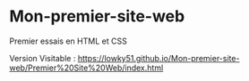 # Mon-premier-site-web
Premier essais en HTML et CSS

Version Visitable : https://lowky51.github.io/Mon-premier-site-web/Premier%20Site%20Web/index.html

